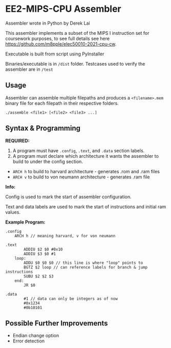 # EE2-MIPS-CPU Assembler

Assembler wrote in Python by Derek Lai

This assembler implements a subset of the MIPS I instruction set for coursework purposes, to see full details see here https://github.com/m8pple/elec50010-2021-cpu-cw.

Executable is built from script using PyInstaller

Binaries/executable is in `/dist` folder.
Testcases used to verify the assembler are in `/test`

## Usage

Assembler can assemble multiple filepaths and produces a `<filename>.mem` binary file for each filepath in their respective folders.

`./assemble <file1> [<file2> <file3> ...]`

## Syntax & Programming

**REQUIRED:**
1. A program must have `.config`, `.text`, and `.data` section labels.
2. A program must declare which architecture it wants the assembler to build to under the config section.
- `ARCH h` to build to harvard architecture - generates .rom and .ram files
- `ARCH v` to build to von neumann architecture - generates .ram file

**Info:**

Config is used to mark the start of assembler configuration.

Text and data labels are used to mark the start of instructions and initial ram values.

**Example Program:**
```
.config
	ARCH h // meaning harvard, v for von neumann

.text
		ADDIU $2 $0 #0x10
		ADDIU $3 $0 #1
	loop:
		ADDU $0 $0 $0 // this line is where "loop" points to
		BGTZ $2 loop // can reference labels for branch & jump instructions
		SUBU $2 $2 $3
	end:
		JR $0

.data
		#1 // data can only be integers as of now
		#0x1234
		#0b10101
```

## Possible Further Improvements
- Endian change option
- Error detection
